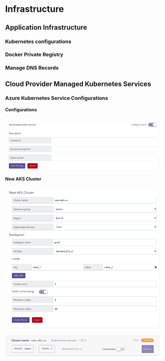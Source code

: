 # Infrastructure

## Application Infrastructure

### Kubernetes configurations

### Docker Private Registry

### Manage DNS Records

## Cloud Provider Managed Kubernetes Services

### Azure Kubernetes Service Configurations

#### Configurations

![](../.gitbook/assets/image%20%2875%29.png)

#### New AKS Cluster 

![](../.gitbook/assets/image%20%2877%29.png)

![](../.gitbook/assets/image%20%2874%29.png)



